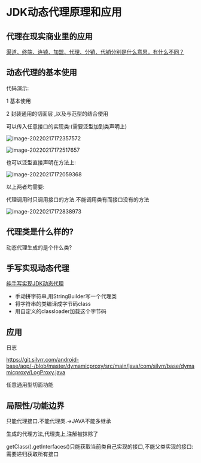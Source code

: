 # JDK动态代理原理和应用

## 代理在现实商业里的应用

[渠道、终端、连锁、加盟、代理、分销、代销分别是什么意思，有什么不同？](https://www.zhihu.com/question/20908623)

## 动态代理的基本使用

代码演示:

1 基本使用

2 封装通用的切面层 ,以及与范型的结合使用

可以传入任意接口的实现类:(需要泛型加到类声明上)

![image-20220217172357572](https://cdn.jsdelivr.net/gh/shuiniuhss/myimages@main/imagemac/1645089839315-image-20220217172357572.jpg)

![image-20220217172517657](https://cdn.jsdelivr.net/gh/shuiniuhss/myimages@main/imagemac/1645089919506-image-20220217172517657.jpg)

也可以泛型直接声明在方法上:

![image-20220217172059368](https://cdn.jsdelivr.net/gh/shuiniuhss/myimages@main/imagemac/1645089666991-image-20220217172059368.jpg)

以上两者均需要:

代理调用时只调用接口的方法.不能调用类有而接口没有的方法

![image-20220217172838973](https://cdn.jsdelivr.net/gh/shuiniuhss/myimages@main/imagemac/1645090120292-image-20220217172838973.jpg)



## 代理类是什么样的?

动态代理生成的是个什么类?

## 手写实现动态代理

[纯手写实现JDK动态代理](https://cloud.tencent.com/developer/article/1532540)

* 手动拼字符串,用StringBuilder写一个代理类
* 将字符串的类编译成字节码class
* 用自定义的classloader加载这个字节码



## 应用

日志

https://git.silvrr.com/android-base/aop/-/blob/master/dymamicproxy/src/main/java/com/silvrr/base/dymamicproxy/LogProxy.java

任意通用型切面功能

## 局限性/功能边界

只能代理接口.不能代理类.->JAVA不能多继承

生成的代理方法,代理类上,注解被抹除了

getClass().getInterfaces()只能获取当前类自己实现的接口,不能父类实现的接口: 需要递归获取所有接口

